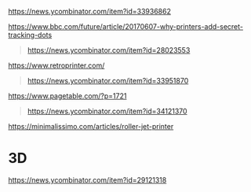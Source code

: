 https://news.ycombinator.com/item?id=33936862

https://www.bbc.com/future/article/20170607-why-printers-add-secret-tracking-dots
> https://news.ycombinator.com/item?id=28023553

https://www.retroprinter.com/
> https://news.ycombinator.com/item?id=33951870

https://www.pagetable.com/?p=1721
> https://news.ycombinator.com/item?id=34121370

https://minimalissimo.com/articles/roller-jet-printer

# 3D
https://news.ycombinator.com/item?id=29121318